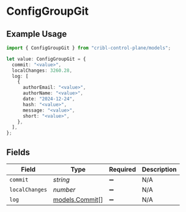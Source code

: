 # ConfigGroupGit

## Example Usage

```typescript
import { ConfigGroupGit } from "cribl-control-plane/models";

let value: ConfigGroupGit = {
  commit: "<value>",
  localChanges: 3260.28,
  log: [
    {
      authorEmail: "<value>",
      authorName: "<value>",
      date: "2024-12-24",
      hash: "<value>",
      message: "<value>",
      short: "<value>",
    },
  ],
};
```

## Fields

| Field                                  | Type                                   | Required                               | Description                            |
| -------------------------------------- | -------------------------------------- | -------------------------------------- | -------------------------------------- |
| `commit`                               | *string*                               | :heavy_minus_sign:                     | N/A                                    |
| `localChanges`                         | *number*                               | :heavy_minus_sign:                     | N/A                                    |
| `log`                                  | [models.Commit](../models/commit.md)[] | :heavy_minus_sign:                     | N/A                                    |